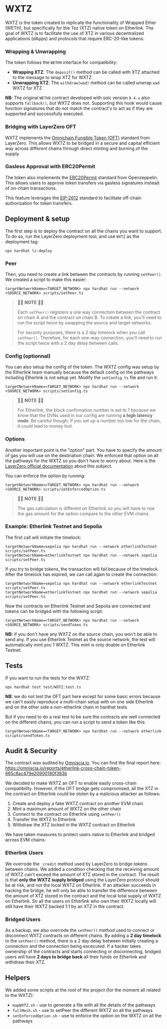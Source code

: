 # WXTZ

WXTZ is the token created to replicate the functionality of Wrapped Ether (WETH), but specifically for the Tez (XTZ) native token on Etherlink. The goal of WXTZ is to facilitate the use of XTZ in various decentralized applications (dApps) and protocols that require ERC-20-like tokens.

### Wrapping & Unwrapping

The token follows the `WETH9` interface for compatibility:

- **Wrapping XTZ**: The `deposit()` method can be called with XTZ attached to the message to wrap XTZ for WXTZ
- **Unwrapping XTZ**: The `withdraw(wad)` method can be called unwrap `wad` WXTZ for XTZ

**NB**: The original `WETH9` contract developed with solc version `0.4.x` also supports `fallback()`, but WXTZ does not. Supporting this hook would cause function signatures that do not match the contract's to act as if they are supported and successfully executed.

### Bridging with LayerZero OFT

WXTZ implements the [Omnichain Fungible Token (OFT)](https://docs.layerzero.network/v2/developers/evm/oft/quickstart) standard from LayerZero. This allows WXTZ to be bridged in a secure and capital efficient way across different chains through direct minting and burning of the supply.

### Gasless Approval with ERC20Permit

The token also implements the [ERC20Permit](https://docs.openzeppelin.com/contracts/5.x/api/token/erc20#ERC20Permit) standard from Openzeppelin. This allows users to approve token transfers via gasless signatures instead of on-chain transactions. 

This feature leverages the [EIP-2612](https://eips.ethereum.org/EIPS/eip-2612) standard to facilitate off-chain authorization for token transfers.


## Deployment & setup

The first step is to deploy the contract on all the chains you want to support. To do so, run the LayerZero deployment tool, and use `WXTZ` as the deployment tag:
```
npx hardhat lz:deploy
```

### Peer

Then, you need to create a link between the contracts by running `setPeer()`. We created a script to make this easier:
```
targetNetworkName=<TARGET_NETWORK> npx hardhat run --network <SOURCE_NETWORK> scripts/setPeer.ts
```

> 🚨🚨 **NOTE** 🚨🚨
> 
> Each `setPeer()` registers a one way connection between the contract on chain A and the contract on chain B. To create a link, you'll need to run the script twice by swapping the source and target networks.
>
> For security purposes, there is a 2 day timelock when you call `setPeer()`. Therefore, for each one-way connection, you'll need to run the script twice with a 2 day delay between calls.

### Config (optionnal)

You can also setup the config of the token. The WXTZ config was setup by the Etherlink team manually because the default config on the pathways including Etherlink is not setup yet. Modify the `setConfig.ts` file and run it:
```
targetNetworkName=<TARGET_NETWORK> npx hardhat run --network <SOURCE_NETWORK> scripts/setConfig.ts
```

> 🚨🚨 **NOTE** 🚨🚨
> 
> For Etherlink, the block confirmation number is set to 1 because we know that the DVNs used in our config are running **a high latency node**. Be careful though; if you set up a number too low for the chain, it could lead to money lost.

### Options

Another important point is the "option" part. You have to specify the amount of gas you will use on the destination chain. We enforced that option on all the pathways for the WXTZ so you don't have to worry about. Here is the [LayerZero official documentation](https://docs.layerzero.network/v2/developers/evm/protocol-gas-settings/options) about this subject.

You can enforce the option by running:
```
targetNetworkName=<TARGET_NETWORK> npx hardhat run --network <SOURCE_NETWORK> scripts/setEnforcedOption.ts
```

> 🚨🚨 **NOTE** 🚨🚨
> 
> The gas calculation is different on Etherlink so you will have to rise the gas amount for the option compare to the other EVM chains.

### Example: Etherlink Testnet and Sepolia

The first call will initiate the timelock:

```
targetNetworkName=sepolia npx hardhat run --network etherlinkTestnet scripts/setPeer.ts
targetNetworkName=etherlinkTestnet npx hardhat run --network sepolia scripts/setPeer.ts
```

If you try to bridge tokens, the transaction will fail because of the timelock. After the timelock has expired, we can call again to create the connection.

```
targetNetworkName=sepolia npx hardhat run --network etherlinkTestnet scripts/setPeer.ts
targetNetworkName=etherlinkTestnet npx hardhat run --network sepolia scripts/setPeer.ts
```

Now the contracts on Etherlink Testnet and Sepolia are connected and tokens can be bridged with the following script:

```
targetNetworkName=<TARGET_NETWORK> npx hardhat run --network <SOURCE_NETWORK> scripts/sendToken.ts
```

**NB:** if you don't have any WXTZ on the source chain, you won't be able to send any. If you use Etherlink Testnet as the source network, the test will automatically mint you 1 WXTZ. This mint is only doable on Etherlink Testnet.

## Tests

If you want to run the tests for the WXTZ:
```
npx hardhat test test/WXTZ.test.ts
```

**NB:** we do not test the OFT part here except for some basic errors because we can't easily reproduce a multi-chain setup with on one side Etherlink and on the other side a non-etherlink chain in hardhat tests.

But if you need to do a real test to be sure the contracts are well connected on the different chains, you can run a script to send a token like this:
```
targetNetworkName=<TARGET_NETWORK> npx hardhat run --network etherlink scripts/sendToken.ts
```

## Audit & Security

The contract was audited by [Omniscia.io](https://omniscia.io/). You can find the final report here: https://omniscia.io/reports/etherlink-cross-chain-token-665c8ac479e20900180f383b

We decided to make WXTZ an OFT to enable easily cross-chain compatibility. However, if the OFT bridge gets compromised, all the XTZ in the contract on Etherlink could be stolen by a malicious attacker as follows:

1. Create and deploy a fake WXTZ contract on another EVM chain
2. Mint a maximum amount of WXTZ on the other chain
3. Connect to the contract on Etherlink using `setPeer()`
4. Transfer the WXTZ to Etherlink
5. Withdraw the XTZ locked in the WXTZ contract on Etherlink

We have taken measures to protect users native to Etherlink and bridged across EVM chains:

### Etherlink Users

We overrode the `_credit` method used by LayerZero to bridge tokens between chains. We added a condition checking that the receiving amount of WXTZ can't exceed the amount of XTZ stored in the contract. The result is that **only the WXTZ supply bridged** using the LayerZero protocol should be at risk, and not the local WXTZ on Etherlink. If an attacker succeeds in hacking the bridge, he will only be able to transfer the difference between the amount of XTZ stored in the contract and the local total supply of WXTZ on Etherlink. So all the users on Etherlink who own their WXTZ locally will still have their WXTZ backed 1:1 by an XTZ in the contract.

### Bridged Users

As a backup, we also overrode the `setPeer()` method used to connect or disconnect WXTZ contracts on different chains. By adding a **2 day timelock** to the `setPeer()` method, there is a 2 day delay between initially creating a connection and the connection being excecuted. If a hacker takes ownership of the contracts and starts connecting or disconnecting, bridged users will have **2 days to bridge back** all their funds on Etherlink and withdraw their XTZ.

## Helpers

We added some scripts at the root of the project (for the moment all related to the WXTZ):
- `mapWXTZ.sh` - use to generate a file with all the details of the pathways
- `fullMesh.sh` - use to setPeer the different WXTZ on all the pathways
- `setEnforcedOption.sh` - use to enforce the option on the WXTZ on all the pathways